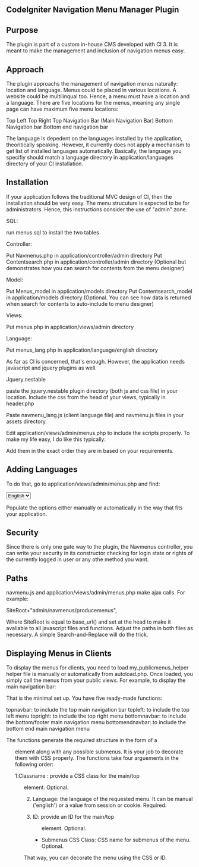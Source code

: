 CodeIgniter Navigation Menu Manager Plugin
-----------------------------------------------------------------------------

Purpose
--------------------------------------------------------------------

The plugin is part of a custom in-house CMS developed with CI 3. It is meant to make the management and inclusion of navigation menus easy.

Approach
----------------------------------------------------------------

The plugin approachs the management of navigation menus naturally: location and language. Menus could be placed in various locations. A website could be multilinqual too. Hence, a menu must have a location and a language. There are five locations for the menus, meaning any single page can have maximum five menu locations:

Top Left
Top Right
Top Navigation Bar (Main Navigation Bar)
Bottom Navigation bar
Bottom end navigation bar

The language is depedent on the languages installed by the application, theoritically speaking. However, it currently does not apply a mechanism to get list of installed languages automatically. Basically, the language you specifiy should match a language directory in application/languages directory of your CI installation.


Installation
-----------------------------------------------------------------

If your application follows the traditional MVC design of CI, then the installation should be very easy. The menu strucuture is expected to be for administrators. Hence, this instructions consider the use of "admin" zone.

SQL:

run menus.sql to install the two tables


Controller:

Put Navmenus.php in application/controller/admin directory
Put Contentsearch.php in application/controller/admin directory (Optional but demonstrates how you can search for contents from the menu designer)

Model:

Put Menus_model in application/models directory
Put Contentsearch_model in application/models directory (Optional. You can see how data is returned when search for contents to auto-include to menu designer)

Views:

Put menus.php in application/views/admin directory

Language:

Put menus_lang.php in application/language/english directory



As far as CI is concerned, that's enough. However, the application needs javascript and jquery plugins as well.

Jquery.nestable

paste the jquery.nestable plugin directory (both js and css file) in your location. Include the css from the head of your views, typically in header.php

Paste navmenu_lang.js (client language file) and navmenu.js files in your assets directory.

Edit application/views/admin/menus.php to include the scripts properly. To make my life easy, I do like this typically:

 <script src="<?php echo currentlanguagefolder();?>navmenu_lang.js"></script>
<script src="<?php echo currentjsfolder();?>navmenu.js"></script>
<script src="<?php echo currentpluginsfolder();?>nestle/jquery.nestable.js"></script>

Add them in the exact order they are in based on your requirements.


Adding Languages
------------------------------------------------------------------------------

To do that, go to application/views/admin/menus.php and find:

<select id="menu_languages" class="form-control">
   <option value="english">English</option>
   <option value="it">Italian</option> 
   <option value="nl">Dutch</option>
</select>

Populate the options either manually or automatically in the way that fits your application.


Security
---------------------------------------------------------------------------------

Since there is only one gate way to the plugin, the Navmenus controller, you can write your security in its constructor checking for login state or rights of the currently logged in user or any othe method you want.


Paths
--------------------------------------------------------------------------------

navmenu.js and application/views/admin/menus.php make ajax calls. For example:

SiteRoot+"admin/navmenus/producemenus",


Where SiteRoot is equal to base_url() and set at the head to make it avaliable to all javascript files and functions. Adjust the paths in both files as necessary. A simple Search-and-Replace will do the trick.



Displaying Menus in Clients
------------------------------------------------------
To display the menus for clients, you need to load my_publicmenus_helper helper file is manually or automatically from autoload.php. Once loaded, you simply call the menus from your public views. For example, to display the main navigation bar:

<nav>
<?php echo topnavbar('','english');?>
</nav>

That is the minimal set up. You have five ready-made functions:

topnavbar: to include the top main navigation bar
topleft: to include the top left menu
topright: to include the top right menu
bottomnavbar: to include the bottom/footer main navigation menu
bottomendnavbar: to include the bottom end main navigation menu

The functions generate the required structure in the form of a <ul> element along with any possible submenus. It is your job to decorate them with CSS properly. The functions take four arguements in the following order:

1.Classname : provide a CSS class for the main/top <ul> element. Optional.

2. Language: the language of the requested menu. It can be manual ('english') or a value from session or cookie. Required.

3. ID: provide an ID for the main/top <ul> element. Optional.

4. Submenus CSS Class: CSS name for submenus of the menu. Optional.


That way, you can decorate the menu using the CSS or ID.



